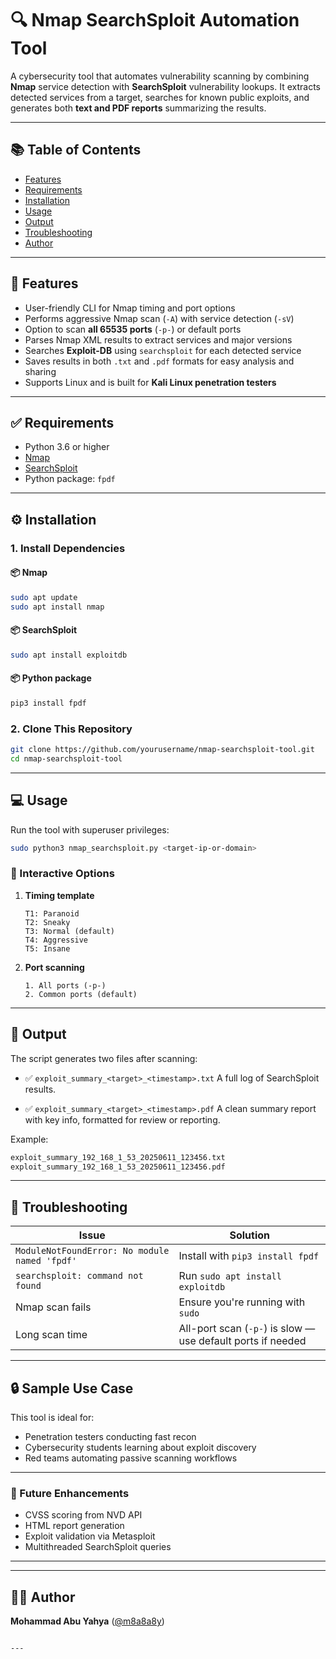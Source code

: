 
# 🔍 Nmap SearchSploit Automation Tool

A cybersecurity tool that automates vulnerability scanning by combining **Nmap** service detection with **SearchSploit** vulnerability lookups. It extracts detected services from a target, searches for known public exploits, and generates both **text and PDF reports** summarizing the results.

---

## 📚 Table of Contents

- [Features](#features)
- [Requirements](#requirements)
- [Installation](#installation)
- [Usage](#usage)
- [Output](#output)
- [Troubleshooting](#troubleshooting)
- [Author](#author)

---

## 🚀 Features

- User-friendly CLI for Nmap timing and port options
- Performs aggressive Nmap scan (`-A`) with service detection (`-sV`)
- Option to scan **all 65535 ports** (`-p-`) or default ports
- Parses Nmap XML results to extract services and major versions
- Searches **Exploit-DB** using `searchsploit` for each detected service
- Saves results in both `.txt` and `.pdf` formats for easy analysis and sharing
- Supports Linux and is built for **Kali Linux penetration testers**

---

## ✅ Requirements

- Python 3.6 or higher
- [Nmap](https://nmap.org/download.html)
- [SearchSploit](https://github.com/offensive-security/exploitdb)
- Python package: `fpdf`

---

## ⚙️ Installation

### 1. Install Dependencies

#### 📦 Nmap

```bash
sudo apt update
sudo apt install nmap
````

#### 📦 SearchSploit

```bash
sudo apt install exploitdb
```

#### 📦 Python package

```bash
pip3 install fpdf
```

### 2. Clone This Repository

```bash
git clone https://github.com/yourusername/nmap-searchsploit-tool.git
cd nmap-searchsploit-tool
```

---

## 💻 Usage

Run the tool with superuser privileges:

```bash
sudo python3 nmap_searchsploit.py <target-ip-or-domain>
```

### 🧭 Interactive Options

1. **Timing template**

   ```
   T1: Paranoid
   T2: Sneaky
   T3: Normal (default)
   T4: Aggressive
   T5: Insane
   ```

2. **Port scanning**

   ```
   1. All ports (-p-)
   2. Common ports (default)
   ```

---

## 📄 Output

The script generates two files after scanning:

* ✅ `exploit_summary_<target>_<timestamp>.txt`
  A full log of SearchSploit results.

* ✅ `exploit_summary_<target>_<timestamp>.pdf`
  A clean summary report with key info, formatted for review or reporting.

Example:

```bash
exploit_summary_192_168_1_53_20250611_123456.txt
exploit_summary_192_168_1_53_20250611_123456.pdf
```

---

## 🧰 Troubleshooting

| Issue                                         | Solution                                                    |
| --------------------------------------------- | ----------------------------------------------------------- |
| `ModuleNotFoundError: No module named 'fpdf'` | Install with `pip3 install fpdf`                            |
| `searchsploit: command not found`             | Run `sudo apt install exploitdb`                            |
| Nmap scan fails                               | Ensure you're running with `sudo`                           |
| Long scan time                                | All-port scan (`-p-`) is slow — use default ports if needed |

---

## 🔒 Sample Use Case

This tool is ideal for:

* Penetration testers conducting fast recon
* Cybersecurity students learning about exploit discovery
* Red teams automating passive scanning workflows

---


### 🔧 Future Enhancements

* CVSS scoring from NVD API
* HTML report generation
* Exploit validation via Metasploit
* Multithreaded SearchSploit queries

---


---

## 👨‍💻 Author

**Mohammad Abu Yahya** ([@m8a8a8y](https://github.com/m8a8a8y))


```

---

```
